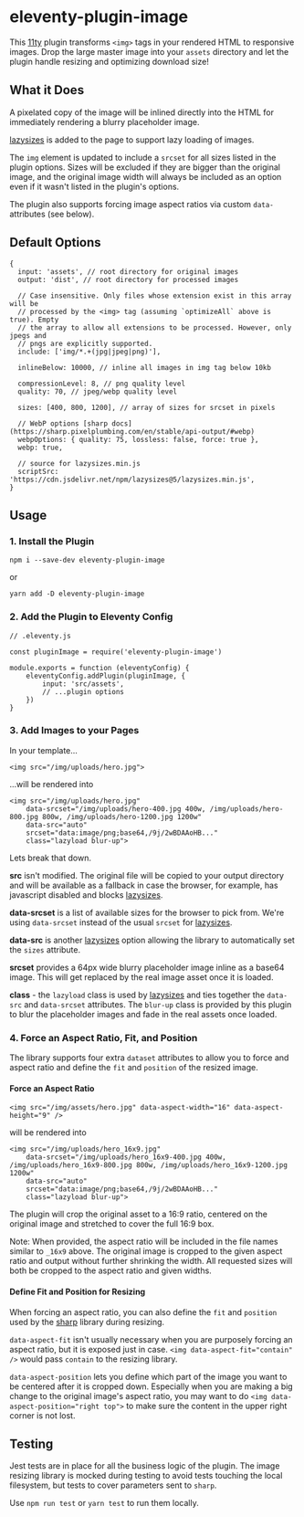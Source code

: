 # eleventy-plugin-image

This [11ty](https://11ty.dev) plugin transforms `<img>` tags in your rendered HTML to responsive images. Drop the large master image into your `assets` directory and let the plugin handle resizing and optimizing download size!

## What it Does

A pixelated copy of the image will be inlined directly into the HTML for immediately rendering a blurry placeholder image.

[lazysizes](https://github.com/aFarkas/lazysizes) is added to the page to support lazy loading of images.

The `img` element is updated to include a `srcset` for all sizes listed in the plugin options. Sizes will be excluded if they are bigger than the original image, and the original image width will always be included as an option even if it wasn't listed in the plugin's options.

The plugin also supports forcing image aspect ratios via custom `data-` attributes (see below).

## Default Options

```
{
  input: 'assets', // root directory for original images
  output: 'dist', // root directory for processed images

  // Case insensitive. Only files whose extension exist in this array will be
  // processed by the <img> tag (assuming `optimizeAll` above is true). Empty
  // the array to allow all extensions to be processed. However, only jpegs and
  // pngs are explicitly supported.
  include: ['img/*.+(jpg|jpeg|png)'],

  inlineBelow: 10000, // inline all images in img tag below 10kb

  compressionLevel: 8, // png quality level
  quality: 70, // jpeg/webp quality level

  sizes: [400, 800, 1200], // array of sizes for srcset in pixels

  // WebP options [sharp docs](https://sharp.pixelplumbing.com/en/stable/api-output/#webp)
  webpOptions: { quality: 75, lossless: false, force: true },
  webp: true,

  // source for lazysizes.min.js
  scriptSrc: 'https://cdn.jsdelivr.net/npm/lazysizes@5/lazysizes.min.js',
}
```

## Usage

### 1. Install the Plugin

```
npm i --save-dev eleventy-plugin-image
```

or

```
yarn add -D eleventy-plugin-image
```

### 2. Add the Plugin to Eleventy Config

```
// .eleventy.js

const pluginImage = require('eleventy-plugin-image')

module.exports = function (eleventyConfig) {
    eleventyConfig.addPlugin(pluginImage, {
        input: 'src/assets',
        // ...plugin options
    })
}
```

### 3. Add Images to your Pages

In your template...

```
<img src="/img/uploads/hero.jpg">
```

...will be rendered into

```
<img src="/img/uploads/hero.jpg"
    data-srcset="/img/uploads/hero-400.jpg 400w, /img/uploads/hero-800.jpg 800w, /img/uploads/hero-1200.jpg 1200w"
    data-src="auto"
    srcset="data:image/png;base64,/9j/2wBDAAoHB..."
    class="lazyload blur-up">
```

Lets break that down.

**src** isn't modified. The original file will be copied to your output directory and will be available as a fallback in case the browser, for example, has javascript disabled and blocks [lazysizes](https://github.com/aFarkas/lazysizes).

**data-srcset** is a list of available sizes for the browser to pick from. We're using `data-srcset` instead of the usual `srcset` for [lazysizes](https://github.com/aFarkas/lazysizes).

**data-src** is another [lazysizes](https://github.com/aFarkas/lazysizes#automatically-setting-the-sizes-attribute) option allowing the library to automatically set the `sizes` attribute.

**srcset** provides a 64px wide blurry placeholder image inline as a base64 image. This will get replaced by the real image asset once it is loaded.

**class** - the `lazyload` class is used by [lazysizes](https://github.com/aFarkas/lazysizes#how-to) and ties together the `data-src` and `data-srcset` attributes. The `blur-up` class is provided by this plugin to blur the placeholder images and fade in the real assets once loaded.

### 4. Force an Aspect Ratio, Fit, and Position

The library supports four extra `dataset` attributes to allow you to force and aspect ratio and define the `fit` and `position` of the resized image.

#### Force an Aspect Ratio

```
<img src="/img/assets/hero.jpg" data-aspect-width="16" data-aspect-height="9" />
```

will be rendered into

```
<img src="/img/uploads/hero_16x9.jpg"
    data-srcset="/img/uploads/hero_16x9-400.jpg 400w, /img/uploads/hero_16x9-800.jpg 800w, /img/uploads/hero_16x9-1200.jpg 1200w"
    data-src="auto"
    srcset="data:image/png;base64,/9j/2wBDAAoHB..."
    class="lazyload blur-up">
```

The plugin will crop the original asset to a 16:9 ratio, centered on the original image and stretched to cover the full 16:9 box.

Note: When provided, the aspect ratio will be included in the file names similar to `_16x9` above. The original image is cropped to the given aspect ratio and output without further shrinking the width. All requested sizes will both be cropped to the aspect ratio and given widths.

#### Define Fit and Position for Resizing

When forcing an aspect ratio, you can also define the `fit` and `position` used by the [sharp](https://sharp.pixelplumbing.com/api-resize) library during resizing.

`data-aspect-fit` isn't usually necessary when you are purposely forcing an aspect ratio, but it is exposed just in case. `<img data-aspect-fit="contain" />` would pass `contain` to the resizing library.

`data-aspect-position` lets you define which part of the image you want to be centered after it is cropped down. Especially when you are making a big change to the original image's aspect ratio, you may want to do `<img data-aspect-position="right top">` to make sure the content in the upper right corner is not lost.

## Testing

Jest tests are in place for all the business logic of the plugin. The image resizing library is mocked during testing to avoid tests touching the local filesystem, but tests to cover parameters sent to `sharp`.

Use `npm run test` or `yarn test` to run them locally.